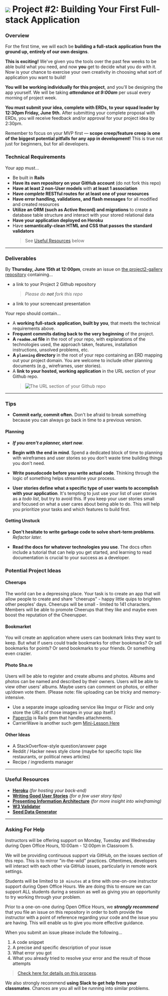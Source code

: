 # ![](https://ga-dash.s3.amazonaws.com/production/assets/logo-9f88ae6c9c3871690e33280fcf557f33.png) Project #2: Building Your First Full-stack Application

### Overview

For the first time, we will each be **building a full-stack application from the ground up, entirely of our own designs**.

**This is exciting!** We've given you the tools over the past few weeks to be able build what you need, and now **you** get to decide what you do with it. Now is your chance to exercise your own creativity in choosing what sort of application you want to build!

**You will be working individually for this project**, and you'll be designing the app yourself. We will be taking ***attendance at 9:00am*** per usual every morning of project week.

**You must submit your idea, complete with ERDs, to your squad leader by 12:30pm Friday, June 9th.** After submitting your complete proposal with ERDs, you will receive feedback and/or approval for your project idea by 2:30pm.

Remember to focus on your MVP first &mdash; **scope creep/feature creep is one of the biggest potential pitfalls for any app in development!** This is true not just for beginners, but for all developers.

<!---
### [Schedule](./schedule.md)

--- -->


### Technical Requirements

Your app must...

  * Be built in **Rails**
  * **Have its own repository on your GitHub account** (do not fork this repo)
  * **Have at least 2 non-User models** with **at least 1 association**
  * **Have _complete_ RESTful routes for at least one of your resources**
  * **Have error handling, validations, and flash messages** for all modified and created resources
  * **Utilize an ORM (such as Active Record) and migrations** to create a database table structure and interact with your stored relational data
  * **Have your application deployed on Heroku**
  * Have **semantically-clean HTML and CSS that passes the standard validators**
    > See [Useful Resources](#useful-resources) below

---

### Deliverables

By **Thursday, June 15th at 12:00pm**, create an issue on [the project2-gallery repository](https://github.com/ga-dc/project2-gallery) containing...

  * a link to your Project 2 Github repository
    > *Please do **not** fork this repo*

  * a link to your screencast presentation

Your repo should contain...

  * A **working full-stack application, built by you**, that meets the technical requirements above.
  * **Frequent commits dating back to the very beginning** of the project.
  * **A ``readme.md`` file** in the root of your repo, with explanations of the technologies used, the approach taken, features, installation instructions, unsolved problems, etc.
  * **A `planning` directory** in the root of your repo containing an ERD mapping out your project domain. You are welcome to include other planning documents (e.g., wireframes, user stories).
  * A **link to your hosted, working application** in the URL section of your Github repo.
    > ![The URL section of your Github repo](https://i.imgur.com/QQ7RsfR.gif)

---

### Tips

  * **Commit early, commit often.**  Don't be afraid to break something because you can always go back in time to a previous version.

#### Planning

  * ***If you aren't a planner, start now***.
  * **Begin with the end in mind**. Spend a dedicated block of time to planning with wireframes and user stories so you don't waste time building things you don't need.

  * **Write pseudocode before you write actual code**. Thinking through the logic of something helps streamline your process.

  * **User stories define what a specific type of user wants to accomplish with your application**. It's tempting to just use your list of user stories as a _todo list_, but try to avoid this. If you keep your user stories small and focused on what a user cares about being able to do. This will help you prioritize your tasks and which features to build first.

#### Getting Unstuck

  * **Don't hesitate to write garbage code to solve short-term problems**. *Refactor later.*

  * **Read the docs for whatever technologies you use**. The docs often include a tutorial that can help you get started, and learning to read documentation is crucial to your success as a developer.


### Potential Project Ideas

#### Cheerups

The world can be a depressing place. Your task is to create an app that will allow people to create and share "cheerups" - happy little quips to brighten other peoples' days. Cheerups will be small - limited to 141 characters. Members will be able to promote Cheerups that they like and maybe even boost the reputation of the Cheerupper.

#### Bookmarket

You will create an application where users can bookmark links they want to keep. But what if users could trade bookmarks for other bookmarks? Or sell bookmarks for points? Or send bookmarks to your friends. Or something even crazier.

#### Photo Sha.re

Users will be able to register and create albums and photos. Albums and photos can be named and described by their owners. Users will be able to view other users' albums. Maybe users can comment on photos, or either up/down vote them. (Please note: file uploading can be tricky and memory-intensive.

  - Use a separate image uploading service like Imgur or Flickr and only store the *URLs* of those images in your app itself.)
  - [Paperclip](https://github.com/thoughtbot/paperclip) is Rails gem that handles attachments.
  - CarrierWave is another such gem [Mini-Lesson Here](https://github.com/ga-dc/wdi6-formerly-curriculum/tree/3071663bc9aaac00fe5eee4b11c171af60f826b5/mini-lessons/file-uploads-with-carrier-wave-and-aws)

#### Other Ideas

  - A StackOverflow-style question/answer page
  - Reddit / Hacker news style clone (maybe for specific topic like restaurants, or political news articles)
  - Recipe / ingredients manager

---

### Useful Resources

* **[Heroku](http://www.heroku.com)** _(for hosting your back-end)_
* **[Writing Good User Stories](http://www.mariaemerson.com/user-stories/)** _(for a few user story tips)_
* **[Presenting Information Architecture](http://webstyleguide.com/wsg3/3-information-architecture/4-presenting-information.html)** _(for more insight into wireframing)_
* **[W3 Validator](http://validator.w3.org)**
* **[Seed Data Generator](https://www.mockaroo.com/)**

---

### Asking For Help

Instructors will be offering support on Monday, Tuesday and Wednesday during Open Office Hours, 10:00am - 12:00pm in Classroom 5.

We will be providing continuous support via GitHub, on the issues section of this repo. This is to mirror "in-the-wild" practices. Oftentimes, developers will interact with each other via GitHub issues, particularly in remote work settings.

Students will be limited to `10 minutes` at a time with one-on-one instructor support during Open Office Hours. We are doing this to ensure we can support ALL students during a session as well as giving you an opportunity to try working through your problem.

Prior to a one-on-one during Open Office Hours, we ***strongly recommend*** that you file an issue on this repository in order to both provide the instructor with a point of reference regarding your code and the issue you are having. This will enable us to give you more effective guidance.

When you submit an issue please include the following...
  1. A code snippet
  2. A precise and specific description of your issue
  3. What error you got
  4. What you already tried to resolve your error and the result of those attempts

> [Check here for details on this process](https://github.com/ga-dc/wdi12/blob/master/asking-for-help.md#during-project-weeks).

We also strongly recommend **using Slack to get help from your classmates**. Chances are you all will be running into similar problems.
